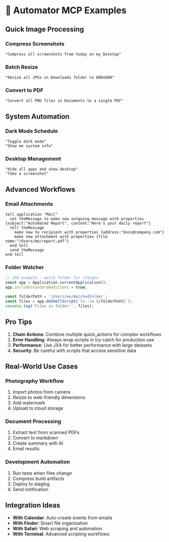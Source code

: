 # 🎯 Automator MCP Examples

## Quick Image Processing

### Compress Screenshots
```
"Compress all screenshots from today on my Desktop"
```

### Batch Resize
```
"Resize all JPGs in Downloads folder to 800x600"
```

### Convert to PDF
```
"Convert all PNG files in Documents to a single PDF"
```

## System Automation

### Dark Mode Schedule
```
"Toggle dark mode"
"Show me system info"
```

### Desktop Management
```
"Hide all apps and show desktop"
"Take a screenshot"
```

## Advanced Workflows

### Email Attachments
```applescript
tell application "Mail"
  set theMessage to make new outgoing message with properties {subject:"Automated Report", content:"Here's your daily report"}
  tell theMessage
    make new to recipient with properties {address:"boss@company.com"}
    make new attachment with properties {file name:"/Users/me/report.pdf"}
  end tell
  send theMessage
end tell
```

### Folder Watcher
```javascript
// JXA example - watch folder for changes
const app = Application.currentApplication();
app.includeStandardAdditions = true;

const folderPath = '/Users/me/WatchedFolder';
const files = app.doShellScript(`ls -la ${folderPath}`);
console.log('Files in folder:', files);
```

## Pro Tips

1. **Chain Actions**: Combine multiple quick_actions for complex workflows
2. **Error Handling**: Always wrap scripts in try-catch for production use
3. **Performance**: Use JXA for better performance with large datasets
4. **Security**: Be careful with scripts that access sensitive data

## Real-World Use Cases

### Photography Workflow
1. Import photos from camera
2. Resize to web-friendly dimensions
3. Add watermark
4. Upload to cloud storage

### Document Processing
1. Extract text from scanned PDFs
2. Convert to markdown
3. Create summary with AI
4. Email results

### Development Automation
1. Run tests when files change
2. Compress build artifacts
3. Deploy to staging
4. Send notification

## Integration Ideas

- **With Calendar**: Auto-create events from emails
- **With Finder**: Smart file organization
- **With Safari**: Web scraping and automation
- **With Terminal**: Advanced scripting workflows